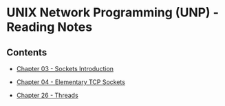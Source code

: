 # UNIX Network Programming (UNP) - Reading Notes

## Contents

+ [Chapter 03 - Sockets Introduction](./Vol.1/ch03/ch03.md)

+ [Chapter 04 - Elementary TCP Sockets](./Vol.1/ch04/ch04.md)

+ [Chapter 26 - Threads](./Vol.1/ch26/ch26.md)
